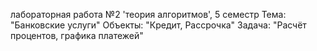 лабораторная работа №2 'теория алгоритмов', 5 семестр
Тема: "Банковские услуги"
Объекты: "Кредит, Рассрочка"
Задача: "Расчёт процентов, графика платежей"
